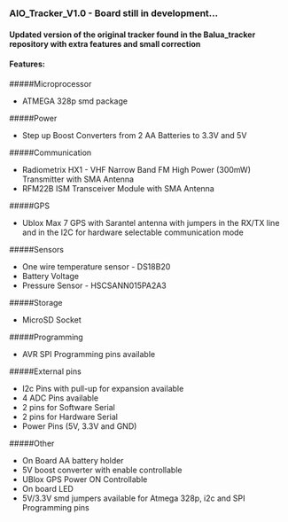 ### AIO_Tracker_V1.0 - Board still in development...

#### Updated version of the original tracker found in the Balua_tracker repository with extra features and small correction


#### Features:

#####Microprocessor
- ATMEGA 328p smd package

#####Power
- Step up Boost Converters from 2 AA Batteries to 3.3V and 5V

#####Communication
- Radiometrix HX1 - VHF Narrow Band FM High Power (300mW) Transmitter with SMA Antenna
- RFM22B ISM Transceiver Module with SMA Antenna

#####GPS
- Ublox Max 7 GPS with Sarantel antenna with jumpers in the RX/TX line and in the I2C for hardware selectable communication mode

#####Sensors
- One wire temperature sensor - DS18B20
- Battery Voltage
- Pressure Sensor - HSCSANN015PA2A3 

#####Storage
- MicroSD Socket

#####Programming
- AVR SPI Programming pins available

#####External pins
- I2c Pins with pull-up for expansion available
- 4 ADC Pins available
- 2 pins for Software Serial
- 2 pins for Hardware Serial
- Power Pins (5V, 3.3V and GND)

#####Other
- On Board AA battery holder
- 5V boost converter with enable controllable
- UBlox GPS Power ON Controllable
- On board LED
- 5V/3.3V smd jumpers available for Atmega 328p, i2c and SPI Programming pins

